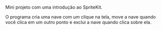 Mini projeto com uma introdução ao SpriteKit.

O programa cria uma nave com um clique na tela, move a nave quando você clica em um outro ponto e exclui a nave quando clica sobre ela.
